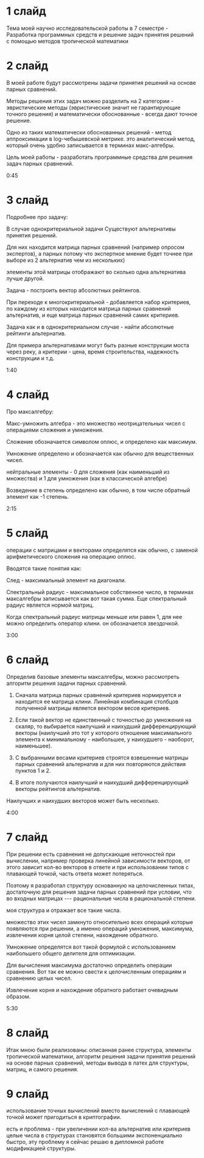 # 1 слайд

Тема моей научно исследовательской работы в 7 семестре - Разработка программных средств и решение
задач принятия решений с помощью методов
тропической математики

# 2 слайд

В моей работе будут рассмотрены задачи принятия решений на основе парных сравнений.

Методы решения этих задач можно разделить на 2 категории - эвристические методы (эвристические значит не гарантирующие точного решения) и математически обоснованные - всегда дают точное решение.

Одно из таких математически обоснованных решений - метод аппроксимации в log-чебышевской метрике. это аналитический метод, который очень удобно записывается в терминах макс-алгебры.

Цель моей работы - разработать программные средства для решения задач парных сравнений.

0:45

# 3 слайд

Подробнее про задачу:

В случае однокритериальной задачи Существуют альтернативы принятия решений.

Для них находится матрица парных сравнений (например опросом экспертов), а  парных потому что экспертное мнение будет точнее при выборе из 2 альтернатив чем из нескольких)

элементы этой матрицы отображают во сколько одна альтернатива лучше другой.

Задача - построить вектор абсолютных рейтингов.

При переходе к многокритериальной - добавляется набор критериев, по каждому из которых находится матрица парных сравнений альтернатив, и еще матрица парных сравнений самих критериев.

Задача как и в однокритериальном случае - найти абсолютные рейтинги альтернатив.

Для примера альтернативами могут быть разные конструкции моста через реку, а критерии - цена, время строительства, надежность конструкции и т.д.

1:40

# 4 слайд

Про максалгебру:

Макс-умножить алгебра - это множество неотрицательных чисел с операциями сложения и умножения.

Сложение обозначается символом оплюс, и определено как максимум.

Умножение определено и обозначается как обычно для вещественных чисел.

нейтральные элементы - 0 для сложения (как наименьший из множества) и 1 для умножения (как в классической алгебре)

Возведение в степень определено как обычно, в том числе обратный элемент как -1 степень.

2:15

# 5 слайд

операции с матрицами и векторами определятся как обычно, с заменой арифметического сложения на операцию оплюс.

Вводятся такие понятия как:

След - максимальный элемент на диагонали.

Спектральный радиус - максимальное собственное число, в терминах максалгебры записывается как вот такая сумма. Еще спектральный радиус является нормой матриц.

Когда спектральный радиус матрицы меньше или равен 1, для нее можно определить оператор клини. он обозначается звездочкой.

3:00

# 6 слайд

Определив базовые элементы максалгебры, можно рассмотреть алгоритм решения задачи парных сравнений.

1) Сначала матрица парных сравнений критериев нормируется и находится ее матрица клини.
Линейная комбинация столбцов полученной матрицы является вектором весов критериев.

2) Если такой вектор не единственный с точностью до умножения на скаляр, то выбирается наилучший и наихудший дифференцирующий векторы (наилучший это тот у которого отношение максимального элемента к минимальному - наибольшее, у наихудшего - наоборот, наименьшее).

3) С выбранными весами критериев строятся взвешенные матрицы парных сравнений альтернатив и для них повторяются действия пунктов 1 и 2.

4) В итоге получаются наилучший и наихудший дифференцирующий векторы рейтингов альтернатив.

Наилучших и наихудших векторов может быть несколько.

4:00

# 7 слайд

При решении есть сравнения не допускающие неточностей при вычислении, например проверка линейной зависимости векторов, от этого зависит кол-во векторов в ответе и при использовании типов с плавающей точкой, часть ответа может потеряться.

Поэтому я разработал структуру основанную на целочисленных типах, достаточную для решения задачи парных сравнений при условии, что во входных матрицах --- рациональные числа в рациональной степени.

моя структура и отражает все такие числа.

множество этих чисел замкнуто относительно всех операций которые появляются при решении, а именно операций умножения, максимума, извлечения корня целой степени, нахождение обратного. 

Умножение определятся вот такой формулой с использованием наибольшего общего делителя для оптимизации.

Для вычисления максимума достаточно определить операции сравнения. Вот так ее можно свести к целочисленным операциям и сравнению целых чисел.

Извлечение корня и нахождение обратного работает очевидным образом.

5:30

# 8 слайд

Итак мною были реализованы:
описанная ранее структура, элементы тропической математики, алгоритм решения задачи принятия решений на основе парных сравнений,
методы вывода в латех для структуры, матриц, и самого решения.

# 9 слайд

использование точных вычислений вместо вычислений с плавающей точкой может пригодиться в криптографии.

есть и проблема - при увеличении кол-ва альтернатив или критериев целые числа в структурах становятся большими экспоненциально быстро, эту проблему я сейчас решаю в дипломной работе модификацией структуры.

